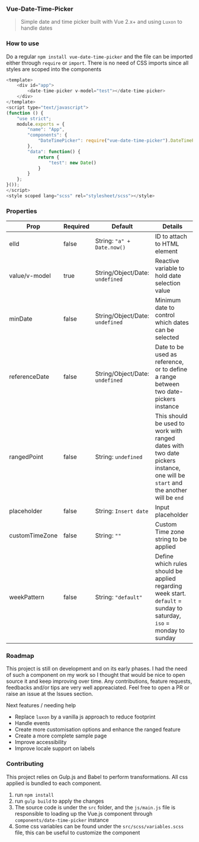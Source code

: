 ### Vue-Date-Time-Picker

> Simple date and time picker built with Vue 2.x+ and using `Luxon` to handle dates


### How to use
Do a regular `npm install vue-date-time-picker` and the file can be imported either through `require` or `import`. There is no need of CSS imports since all styles are scoped into the components

```js
<template>
	<div id="app">
		<date-time-picker v-model="test"></date-time-picker>
	</div>
</template>
<script type="text/javascript">
(function () {
	"use strict";
	module.exports = {
		"name": "App",
		"components": {
			"DateTimePicker": require("vue-date-time-picker").DateTimePicker
		},
		"data": function() {
			return {
				"test": new Date()
			}
		}
	};
}());
</script>
<style scoped lang="scss" rel="stylesheet/scss"></style>
```

### Properties

|Prop   |Required   |Default   |Details   |
|---|---|---|---|
|elId   |false   | String: `"a" + Date.now()`  |ID to attach to HTML element   |
|value/v-model   |true   | String/Object/Date: `undefined`   | Reactive variable to hold date selection value  |
|minDate   |false   |String/Object/Date: `undefined`   | Minimum date to control which dates can be selected|
|referenceDate   |false   |String/Object/Date: `undefined`   |Date to be used as reference, or to define a range between two date-pickers instance   |
|rangedPoint   |false   |String: `undefined`   |This should be used to work with ranged dates with two date pickers instance, one will be `start` and the another will be `end`   |
|placeholder   |false   |String: `Insert date`   |Input placeholder   |
|customTimeZone   |false   |String: `""`   |Custom Time zone string to be applied   |
|weekPattern   |false   |String: `"default"`   |Define which rules should be applied regarding week start. `default` = sunday to saturday, `iso` = monday to sunday  |



### Roadmap

This project is still on development and on its early phases. I had the need of such a component on my work so I thought that would be nice to open source it and keep improving over time. Any contributions, feature requests, feedbacks and/or tips are very well appreaciated. Feel free to open a PR or raise an issue at the Issues section. 

Next features / needing help
* Replace `luxon` by a vanilla js approach to reduce footprint
* Handle events
* Create more customisation options and enhance the ranged feature 
* Create a more complete sample page
* Improve accessibility 
* Improve locale support on labels




### Contributing
This project relies on Gulp.js and Babel to perform transformations. All css applied is bundled to each component.

1. run `npm install`
2. run `gulp build` to apply the changes
3. The source code is under the `src` folder, and the `js/main.js` file is responsible to loading up the Vue.js component through `components/date-time-picker` instance
4. Some css variables can be found under the `src/scss/variables.scss` file, this can be useful to customize the component
